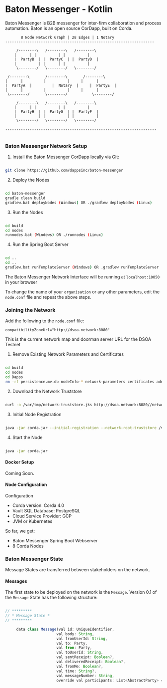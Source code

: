 # Baton Messenger - Kotlin

Baton Messenger is B2B messenger for inter-firm collaboration and process automation. Baton is an open source CorDapp, built on Corda.

```
	   8 Node Network Graph | 28 Edges | 1 Notary
-------------------------------------------------------------------

	 /--------\   /--------\   /--------\                                   
	|	   | |	        | |          |                  
	|  PartyB  | |  PartyC  | |  PartyD  | 
	|          | |	   	| |          |                   
 	 \--------/   \--------/   \--------/

 /--------\	      /--------\	   /--------\
|	   |	     |	        |	  |	     |
|  PartyA  |	     |  Notary  |	  |  PartyE  | 
|	   |	     |	        |	  |	     | 
 \--------/	      \--------/           \--------/

	 /--------\   /--------\   /--------\                                   
	|	   | |	        | |          |                            
	|  PartyH  | |  PartyG  | |  PartyF  | 
	|          | |	        | |          |                             
 	 \--------/   \--------/   \--------/

--------------------------------------------------------------------


```

### Baton Messenger Network Setup


1) Install the Baton Messenger CorDapp locally via Git:

```bash

git clone https://github.com/dappsinc/baton-messenger

```

2) Deploy the Nodes


```bash

cd baton-messenger
gradle clean build
gradlew.bat deployNodes (Windows) OR ./gradlew deployNodes (Linux)

```

3) Run the Nodes

```bash

cd build 
cd nodes
runnodes.bat (Windows) OR ./runnodes (Linux)

```
4) Run the Spring Boot Server

```bash

cd ..
cd ..
gradlew.bat runTemplateServer (Windows) OR .gradlew runTemplateServer

```
The Baton Messenger Network Interface will be running at `localhost:10050` in your browser

To change the name of your `organisation` or any other parameters, edit the `node.conf` file and repeat the above steps.

### Joining the Network

Add the following to the `node.conf` file:

`compatibilityZoneUrl="http://dsoa.network:8080"`

This is the current network map and doorman server URL for the DSOA Testnet

1) Remove Existing Network Parameters and Certificates

```bash

cd build
cd nodes
cd Dapps
rm -rf persistence.mv.db nodeInfo-* network-parameters certificates additional-node-infos

```

2) Download the Network Truststore

```bash

curl -o /var/tmp/network-truststore.jks http://dsoa.network:8080//network-map/truststore

```

3) Initial Node Registration

```bash

java -jar corda.jar --initial-registration --network-root-truststore /var/tmp/network-truststore.jks --network-root-truststore-password trustpass

```
4) Start the Node

```bash

java -jar corda.jar

```


#### Docker Setup

Coming Soon.


#### Node Configuration

Configuration 

- Corda version: Corda 4.0
- Vault SQL Database: PostgreSQL
- Cloud Service Provider: GCP
- JVM or Kubernetes


So far, we get:

- Baton Messenger Spring Boot Webserver
- 8 Corda Nodes 

### Baton Messenger State

Message States are transferred between stakeholders on the network.

#### Messages

The first state to be deployed on the network is the `Message`. Version 0.1 of the `Message` State has the following structure:

```jsx

// *********
// * Message State *
// *********

     data class Message(val id: UniqueIdentifier,
                       val body: String,
                       val fromUserId: String,
                       val to: Party,
                       val from: Party,
                       val toUserId: String,
                       val sentReceipt: Boolean?,
                       val deliveredReceipt: Boolean?,
                       val fromMe: Boolean?,
                       val time: String?,
                       val messageNumber: String,
                       override val participants: List<AbstractParty> = listOf(to, from)) : ContractState


```
